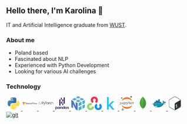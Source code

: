## Hello there, I'm Karolina 👋

IT and Artificial Intelligence graduate from [WUST](https://pwr.edu.pl/en/).

### About me

- Poland based
- Fascinated about NLP
- Experienced with Python Development
- Looking for various AI challenges

### Technology

<p align="left"> 
  <a href="https://www.python.org" target="_blank"> 
    <img src="https://raw.githubusercontent.com/devicons/devicon/master/icons/python/python-original.svg" alt="python" width="40" height="40"/> 
  </a> 
  <a href="https://www.tensorflow.org" target="_blank">
    <img src="https://raw.githubusercontent.com/devicons/devicon/master/icons/tensorflow/tensorflow-original-wordmark.svg" alt="tensor" width="40" height="40"/>
  </a> 
  <a href="https://pytorch.org" target="_blank">
    <img src="https://raw.githubusercontent.com/devicons/devicon/master/icons/pytorch/pytorch-original-wordmark.svg" alt="pytorch" width="40" height="40"/>
  </a> 
  <a href="https://pandas.pydata.org" target="_blank">
    <img src="https://raw.githubusercontent.com/devicons/devicon/master/icons/pandas/pandas-original-wordmark.svg" alt="pandas" width="40" height="40"/>
  </a> 
  <a href="https://numpy.org" target="_blank">
    <img src="https://raw.githubusercontent.com/devicons/devicon/master/icons/numpy/numpy-original.svg" alt="numpy" width="40" height="40"/>
  </a> 
  <a href="https://opencv.org" target="_blank">
    <img src="https://raw.githubusercontent.com/devicons/devicon/master/icons/opencv/opencv-original.svg" alt="opencv" width="40" height="40"/>
  </a> 
  <a href="https://www.kaggle.com" target="_blank">
    <img src="https://raw.githubusercontent.com/devicons/devicon/master/icons/kaggle/kaggle-original.svg" alt="kaggle" width="40" height="40"/>
  </a> 
  <a href="https://jupyter.org" target="_blank">
    <img src="https://raw.githubusercontent.com/devicons/devicon/master/icons/jupyter/jupyter-original-wordmark.svg" alt="jupyter" width="40" height="40"/>
  </a> 
  <a href="https://www.mongodb.com" target="_blank">
    <img src="https://raw.githubusercontent.com/devicons/devicon/master/icons/mongodb/mongodb-original.svg" alt="mongodb" width="40" height="40"/>
  </a> 
  <a href="https://www.docker.com" target="_blank">
    <img src="https://raw.githubusercontent.com/devicons/devicon/master/icons/docker/docker-original.svg" alt="docker" width="40" height="40"/>
  </a> 
  <a href="https://www.gnu.org/software/bash/" target="_blank">
    <img src="https://raw.githubusercontent.com/devicons/devicon/master/icons/bash/bash-original.svg" alt="bash" width="40" height="40"/>
  </a> 
  <a href="https://git-scm.com/" target="_blank">
    <img src="https://www.vectorlogo.zone/logos/git-scm/git-scm-icon.svg" alt="git" width="40" height="40"/>
  </a>
</p>


<!--
**artantica/artantica** is a ✨ _special_ ✨ repository because its `README.md` (this file) appears on your GitHub profile.

Here are some ideas to get you started:

- 🔭 I’m currently working on ...
- 🌱 I’m currently learning ...
- 👯 I’m looking to collaborate on ...
- 🤔 I’m looking for help with ...
- 💬 Ask me about ...
- 📫 How to reach me: ...
- 😄 Pronouns: ...
- ⚡ Fun fact: ...
-->
